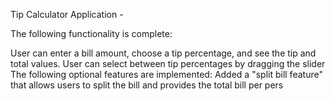 Tip Calculator Application - 

The following functionality is complete:

User can enter a bill amount, choose a tip percentage, and see the tip and total values.
User can select between tip percentages by dragging the slider
The following optional features are implemented:
Added a "split bill feature" that allows users to split the bill and provides the total bill per pers
